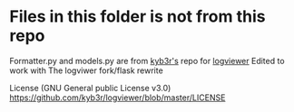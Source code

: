 # Files in this folder is not from this repo
Formatter.py and models.py are from [kyb3r's](https://github.com/kyb3r) repo for [logviewer](https://github.com/kyb3r/logviewer)
Edited to work with The logviwer fork/flask rewrite

License (GNU General public License v3.0) https://github.com/kyb3r/logviewer/blob/master/LICENSE
